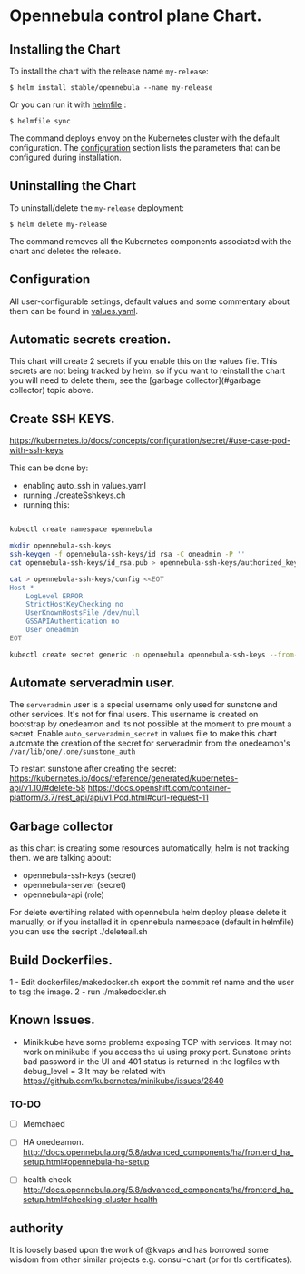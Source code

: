 # Opennebula control plane Chart.

## Installing the Chart

To install the chart with the release name `my-release`:

```console
$ helm install stable/opennebula --name my-release
```
Or you can run it with [helmfile](https://github.com/roboll/helmfile) :

```console
$ helmfile sync
```


The command deploys envoy on the Kubernetes cluster with the default configuration. The [configuration](#configuration) section lists the parameters that can be configured during installation.

## Uninstalling the Chart

To uninstall/delete the `my-release` deployment:

```console
$ helm delete my-release
```

The command removes all the Kubernetes components associated with the chart and deletes the release.



## Configuration

All user-configurable settings, default values and some commentary about them can be found in [values.yaml](values.yaml).

## Automatic secrets creation.

This chart will create 2 secrets if you enable this on the values file.
This secrets are not being tracked by helm, so if you want to reinstall the chart you will need to delete them, see the [garbage collector](#garbage collector) topic above.

## Create SSH KEYS.
https://kubernetes.io/docs/concepts/configuration/secret/#use-case-pod-with-ssh-keys

This can be done by:
* enabling auto_ssh in values.yaml
* running ./createSshkeys.ch
* running this:

```bash

kubectl create namespace opennebula

mkdir opennebula-ssh-keys
ssh-keygen -f opennebula-ssh-keys/id_rsa -C oneadmin -P ''
cat opennebula-ssh-keys/id_rsa.pub > opennebula-ssh-keys/authorized_keys

cat > opennebula-ssh-keys/config <<EOT
Host *
    LogLevel ERROR
    StrictHostKeyChecking no
    UserKnownHostsFile /dev/null
    GSSAPIAuthentication no
    User oneadmin
EOT

kubectl create secret generic -n opennebula opennebula-ssh-keys --from-file=opennebula-ssh-keys
```

## Automate serveradmin user.

The `serveradmin` user is a special username only used for sunstone and other services. It's not for final users.
This username is created on bootstrap by onedeamon and its not possible at the moment to pre mount a secret.
Enable `auto_serveradmin_secret` in values file to make this chart automate the creation of the secret for serveradmin 
from the onedeamon's `/var/lib/one/.one/sunstone_auth`


To restart sunstone after creating the secret:
https://kubernetes.io/docs/reference/generated/kubernetes-api/v1.10/#delete-58
https://docs.openshift.com/container-platform/3.7/rest_api/api/v1.Pod.html#curl-request-11

## Garbage collector

as this chart is creating some resources automatically, helm is not tracking them.
we are talking about:

* opennebula-ssh-keys (secret)
* opennebula-server  (secret)
* opennebula-api (role)

For delete evertihing related with opennebula helm deploy please delete it  manually, or if you installed it in opennebula namespace (default in helmfile) you can use the secript ./deleteall.sh


## Build Dockerfiles.

1 - Edit dockerfiles/makedocker.sh
  export the commit ref name and the user to tag the image.
2 - run ./makedockler.sh


## Known Issues.

* Minikikube have some problems exposing TCP with services. It may not work on minikube if you access the ui using proxy port.
 Sunstone prints bad password in the UI and 401 status is returned in the logfiles with debug_level = 3
 It may be related with https://github.com/kubernetes/minikube/issues/2840



### TO-DO 

- [ ] Memchaed

- [ ] HA onedeamon.
   http://docs.opennebula.org/5.8/advanced_components/ha/frontend_ha_setup.html#opennebula-ha-setup

- [ ] health check
   http://docs.opennebula.org/5.8/advanced_components/ha/frontend_ha_setup.html#checking-cluster-health
   
   
## authority

It is loosely based upon the work of @kvaps and has borrowed some wisdom from other similar projects e.g. consul-chart (pr for tls certificates).
